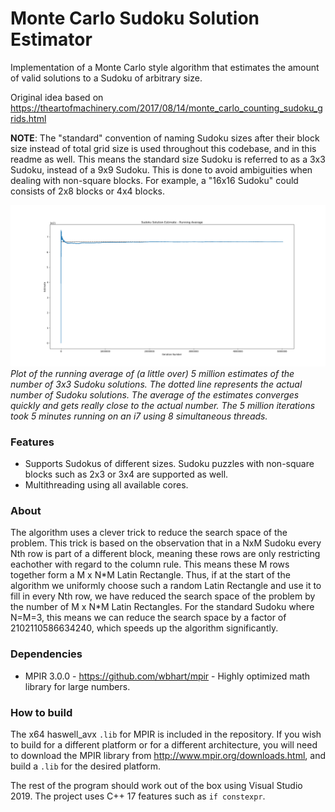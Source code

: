 # Monte Carlo Sudoku Solution Estimator

Implementation of a Monte Carlo style algorithm that estimates the amount of valid solutions to a Sudoku of arbitrary size.

Original idea based on <a>https://theartofmachinery.com/2017/08/14/monte_carlo_counting_sudoku_grids.html</a>

<b>NOTE</b>: The "standard" convention of naming Sudoku sizes after their block size instead of total grid size is used throughout this codebase,
and in this readme as well. This means the standard size Sudoku is referred to as a 3x3 Sudoku, instead of a 9x9 Sudoku.
This is done to avoid ambiguities when dealing with non-square blocks. For example, a "16x16 Sudoku" could consists of 2x8 blocks or 4x4 blocks.

![Figure:_Sudoku 3x3 - Running Average of Estimates](Figures/Sudoku_3x3.png)
*Plot of the running average of (a little over) 5 million estimates of the number of 3x3 Sudoku solutions. The dotted line represents the actual number of Sudoku solutions. The average of the estimates converges quickly and gets really close to the actual number. The 5 million iterations took 5 minutes running on an i7 using 8 simultaneous threads.*

### Features
- Supports Sudokus of different sizes. Sudoku puzzles with non-square blocks such as 2x3 or 3x4 are supported as well.
- Multithreading using all available cores.

### About

The algorithm uses a clever trick to reduce the search space of the problem. This trick is based on the observation that in a NxM Sudoku every Nth row is part of a different block, meaning these rows are only restricting eachother with regard to the column rule. This means these M rows together form a M x N\*M Latin Rectangle.
Thus, if at the start of the algorithm we uniformly choose such a random Latin Rectangle and use it to fill in every Nth row, we have reduced the search space of the problem by the number of M x N\*M Latin Rectangles. For the standard Sudoku where N=M=3, this means we can reduce the search space by a factor of 2102110586634240, which speeds up the algorithm significantly.

### Dependencies
- MPIR 3.0.0 - https://github.com/wbhart/mpir - Highly optimized math library for large numbers.

### How to build
The x64 haswell_avx ``.lib`` for MPIR is included in the repository. If you wish to build for a different platform or for a different architecture, you will need to download the MPIR library from http://www.mpir.org/downloads.html, and build a ``.lib`` for the desired platform.

The rest of the program should work out of the box using Visual Studio 2019. The project uses C++ 17 features such as ``if constexpr``.
